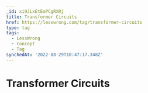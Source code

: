 ```yaml
---
_id: xi9JLxEtEoPCgRXRj
title: Transformer Circuits
href: https://lesswrong.com/tag/transformer-circuits
type: tag
tags:
  - LessWrong
  - Concept
  - Tag
synchedAt: '2022-08-29T10:47:17.348Z'
---
```

# Transformer Circuits

